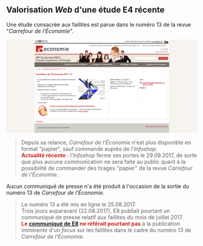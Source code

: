 ## Valorisation *Web* d'une étude E4 récente

Une étude consacrée aux faillites est parue dans le numéro 13 de la revue "*Carrefour de l'&Eacute;conomie*".

![](Detailpagina_Carrefour_2017-13.png)

> Depuis sa relance, *Carrefour de l'&Eacute;conomie* n'est plus disponible en format "papier", sauf commande auprès de l'*Infoshop*.  
> <b><font color="#C8271D">Actualité récente</font></b> : l'*Infoshop* ferme ses portes le 29.09.2017, de sorte que plus aucune communication ne sera faite au public quant à la possibilité de commander des tirages "papier" de la revue *Carrefour de l'&Eacute;conomie*.

Aucun communiqué de presse n'a été produit à l'occasion de la sortie du numéro 13 de *Carrefour de l'&Eacute;conomie*.

> Le numéro 13 a été mis en ligne le 25.08.2017.  
> Trois jours auparavant (22.08.2017), E8 publiait pourtant un communiqué de presse relatif aux faillites du mois de juillet 2017.  
> <b><font color="#C8271D">Le [communiqué de E8](http://economie.fgov.be/fr/modules/pressrelease/statistiques/economie/3_1_3_4_1_statistiques_des_faillites_2017_07.jsp) ne référait pourtant pas</font></b> à la publication imminente d'un *focus* sur les faillites dans le cadre du numéro 13 de *Carrefour de l'&Eacute;conomie*.  


